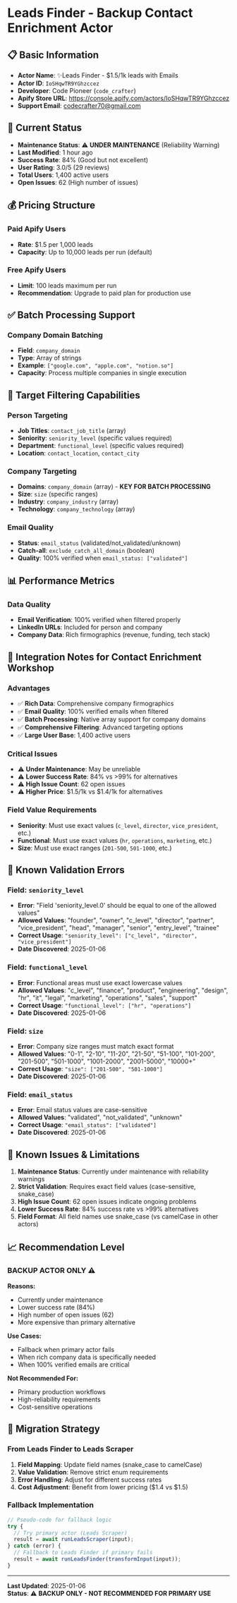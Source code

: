 # Leads Finder - Backup Contact Enrichment Actor

## 📋 **Basic Information**

- **Actor Name**: ✨Leads Finder - $1.5/1k leads with Emails
- **Actor ID**: `IoSHqwTR9YGhzccez`
- **Developer**: Code Pioneer (`code_crafter`)
- **Apify Store URL**: https://console.apify.com/actors/IoSHqwTR9YGhzccez
- **Support Email**: codecrafter70@gmail.com

## 🚦 **Current Status**

- **Maintenance Status**: ⚠️ **UNDER MAINTENANCE** (Reliability Warning)
- **Last Modified**: 1 hour ago
- **Success Rate**: 84% (Good but not excellent)
- **User Rating**: 3.0/5 (29 reviews)
- **Total Users**: 1,400 active users
- **Open Issues**: 62 (High number of issues)

## 💰 **Pricing Structure**

### **Paid Apify Users**
- **Rate**: $1.5 per 1,000 leads
- **Capacity**: Up to 10,000 leads per run (default)

### **Free Apify Users**
- **Limit**: 100 leads maximum per run
- **Recommendation**: Upgrade to paid plan for production use

## ✅ **Batch Processing Support**

### **Company Domain Batching**
- **Field**: `company_domain` 
- **Type**: Array of strings
- **Example**: `["google.com", "apple.com", "notion.so"]`
- **Capacity**: Process multiple companies in single execution

## 🎯 **Target Filtering Capabilities**

### **Person Targeting**
- **Job Titles**: `contact_job_title` (array)
- **Seniority**: `seniority_level` (specific values required)
- **Department**: `functional_level` (specific values required)
- **Location**: `contact_location`, `contact_city`

### **Company Targeting**  
- **Domains**: `company_domain` (array) - **KEY FOR BATCH PROCESSING**
- **Size**: `size` (specific ranges)
- **Industry**: `company_industry` (array)
- **Technology**: `company_technology` (array)

### **Email Quality**
- **Status**: `email_status` (validated/not_validated/unknown)
- **Catch-all**: `exclude_catch_all_domain` (boolean)
- **Quality**: 100% verified when `email_status: ["validated"]`

## 📊 **Performance Metrics**

### **Data Quality**
- **Email Verification**: 100% verified when filtered properly
- **LinkedIn URLs**: Included for person and company
- **Company Data**: Rich firmographics (revenue, funding, tech stack)

## 🔧 **Integration Notes for Contact Enrichment Workshop**

### **Advantages**
- ✅ **Rich Data**: Comprehensive company firmographics
- ✅ **Email Quality**: 100% verified emails when filtered
- ✅ **Batch Processing**: Native array support for company domains
- ✅ **Comprehensive Filtering**: Advanced targeting options
- ✅ **Large User Base**: 1,400 active users

### **Critical Issues**
- ⚠️ **Under Maintenance**: May be unreliable
- ⚠️ **Lower Success Rate**: 84% vs >99% for alternatives
- ⚠️ **High Issue Count**: 62 open issues
- ⚠️ **Higher Price**: $1.5/1k vs $1.4/1k for alternatives

### **Field Value Requirements**
- **Seniority**: Must use exact values (`c_level`, `director`, `vice_president`, etc.)
- **Functional**: Must use exact values (`hr`, `operations`, `marketing`, etc.)
- **Size**: Must use exact ranges (`201-500`, `501-1000`, etc.)

## 🚨 **Known Validation Errors**

### Field: `seniority_level`
- **Error**: "Field 'seniority_level.0' should be equal to one of the allowed values"
- **Allowed Values**: "founder", "owner", "c_level", "director", "partner", "vice_president", "head", "manager", "senior", "entry_level", "trainee"
- **Correct Usage**: `"seniority_level": ["c_level", "director", "vice_president"]`
- **Date Discovered**: 2025-01-06

### Field: `functional_level`
- **Error**: Functional areas must use exact lowercase values
- **Allowed Values**: "c_level", "finance", "product", "engineering", "design", "hr", "it", "legal", "marketing", "operations", "sales", "support"
- **Correct Usage**: `"functional_level": ["hr", "operations"]`
- **Date Discovered**: 2025-01-06

### Field: `size`
- **Error**: Company size ranges must match exact format
- **Allowed Values**: "0-1", "2-10", "11-20", "21-50", "51-100", "101-200", "201-500", "501-1000", "1001-2000", "2001-5000", "10000+"
- **Correct Usage**: `"size": ["201-500", "501-1000"]`
- **Date Discovered**: 2025-01-06

### Field: `email_status`
- **Error**: Email status values are case-sensitive
- **Allowed Values**: "validated", "not_validated", "unknown"
- **Correct Usage**: `"email_status": ["validated"]`
- **Date Discovered**: 2025-01-06

## 🚨 **Known Issues & Limitations**

1. **Maintenance Status**: Currently under maintenance with reliability warnings
2. **Strict Validation**: Requires exact field values (case-sensitive, snake_case)
3. **High Issue Count**: 62 open issues indicate ongoing problems
4. **Lower Success Rate**: 84% success rate vs >99% alternatives
5. **Field Format**: All field names use snake_case (vs camelCase in other actors)

## 📈 **Recommendation Level**

### **BACKUP ACTOR ONLY** ⚠️
**Reasons:**
- Currently under maintenance
- Lower success rate (84%)
- High number of open issues (62)
- More expensive than primary alternative

**Use Cases:**
- Fallback when primary actor fails
- When rich company data is specifically needed
- When 100% verified emails are critical

**Not Recommended For:**
- Primary production workflows
- High-reliability requirements
- Cost-sensitive operations

## 🔄 **Migration Strategy**

### **From Leads Finder to Leads Scraper**
1. **Field Mapping**: Update field names (snake_case to camelCase)
2. **Value Validation**: Remove strict enum requirements
3. **Error Handling**: Adjust for different success rates
4. **Cost Adjustment**: Benefit from lower pricing ($1.4 vs $1.5)

### **Fallback Implementation**
```javascript
// Pseudo-code for fallback logic
try {
  // Try primary actor (Leads Scraper)
  result = await runLeadsScraper(input);
} catch (error) {
  // Fallback to Leads Finder if primary fails
  result = await runLeadsFinder(transformInput(input));
}
```

---

**Last Updated**: 2025-01-06  
**Status**: ⚠️ **BACKUP ONLY - NOT RECOMMENDED FOR PRIMARY USE**
